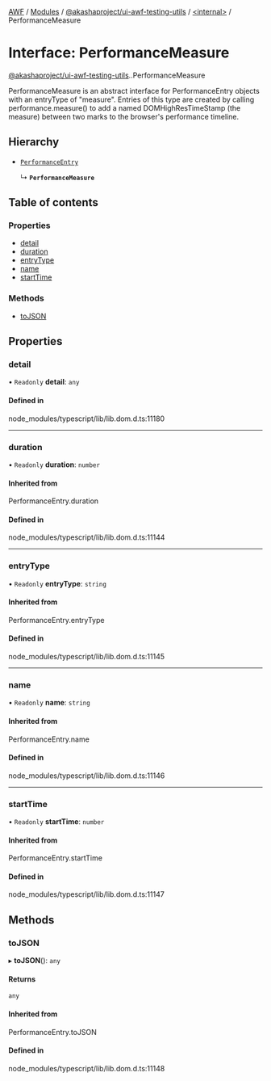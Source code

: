 [AWF](../README.md) / [Modules](../modules.md) / [@akashaproject/ui-awf-testing-utils](../modules/akashaproject_ui_awf_testing_utils.md) / [<internal\>](../modules/akashaproject_ui_awf_testing_utils._internal_.md) / PerformanceMeasure

# Interface: PerformanceMeasure

[@akashaproject/ui-awf-testing-utils](../modules/akashaproject_ui_awf_testing_utils.md).[<internal>](../modules/akashaproject_ui_awf_testing_utils._internal_.md).PerformanceMeasure

PerformanceMeasure is an abstract interface for PerformanceEntry objects with an entryType of "measure". Entries of this type are created by calling performance.measure() to add a named DOMHighResTimeStamp (the measure) between two marks to the browser's performance timeline.

## Hierarchy

- [`PerformanceEntry`](../modules/akashaproject_ui_awf_testing_utils._internal_.md#performanceentry)

  ↳ **`PerformanceMeasure`**

## Table of contents

### Properties

- [detail](akashaproject_ui_awf_testing_utils._internal_.PerformanceMeasure.md#detail)
- [duration](akashaproject_ui_awf_testing_utils._internal_.PerformanceMeasure.md#duration)
- [entryType](akashaproject_ui_awf_testing_utils._internal_.PerformanceMeasure.md#entrytype)
- [name](akashaproject_ui_awf_testing_utils._internal_.PerformanceMeasure.md#name)
- [startTime](akashaproject_ui_awf_testing_utils._internal_.PerformanceMeasure.md#starttime)

### Methods

- [toJSON](akashaproject_ui_awf_testing_utils._internal_.PerformanceMeasure.md#tojson)

## Properties

### detail

• `Readonly` **detail**: `any`

#### Defined in

node_modules/typescript/lib/lib.dom.d.ts:11180

___

### duration

• `Readonly` **duration**: `number`

#### Inherited from

PerformanceEntry.duration

#### Defined in

node_modules/typescript/lib/lib.dom.d.ts:11144

___

### entryType

• `Readonly` **entryType**: `string`

#### Inherited from

PerformanceEntry.entryType

#### Defined in

node_modules/typescript/lib/lib.dom.d.ts:11145

___

### name

• `Readonly` **name**: `string`

#### Inherited from

PerformanceEntry.name

#### Defined in

node_modules/typescript/lib/lib.dom.d.ts:11146

___

### startTime

• `Readonly` **startTime**: `number`

#### Inherited from

PerformanceEntry.startTime

#### Defined in

node_modules/typescript/lib/lib.dom.d.ts:11147

## Methods

### toJSON

▸ **toJSON**(): `any`

#### Returns

`any`

#### Inherited from

PerformanceEntry.toJSON

#### Defined in

node_modules/typescript/lib/lib.dom.d.ts:11148
